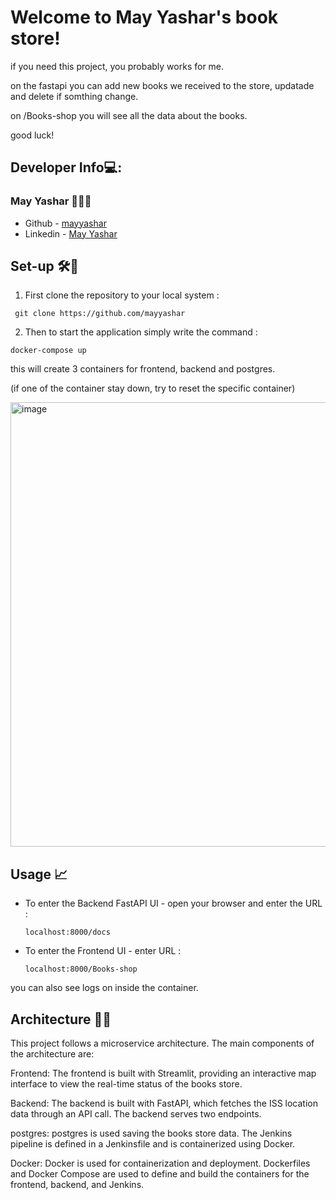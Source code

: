# Welcome to May Yashar's book store!

if you need this project, you probably works for me.

on the fastapi you can add new books we received to the store, updatade and delete if somthing change.

on /Books-shop you will see all the data about the books.

good luck!

## Developer Info💻:

### May Yashar 👨🏼‍💻
- Github - [mayyashar](https://github.com/mayyashar)
- Linkedin - [May Yashar](https://www.linkedin.com/in/may-yashar-0b78a4239/)

##  Set-up 🛠🧰

1. First clone the repository to your local system :

``` git clone https://github.com/mayyashar```

2. Then to start the application simply write the command : 

``` docker-compose up ```

this will create 3 containers for frontend, backend and postgres.

(if one of the container stay down, try to reset the specific container)

<img width="711" alt="image" src="https://github.com/mayyashar/eass_final_project/assets/129296688/c24aea58-4805-43d1-81db-05e8de27f846">

## Usage 📈

- To enter the Backend FastAPI UI - open your browser and enter the URL : 

   ``` localhost:8000/docs ```

- To enter the Frontend UI - enter URL : 

   ``` localhost:8000/Books-shop ```

you can also see logs on inside the container.
 
## Architecture 👷🏽

This project follows a microservice architecture. The main components of the architecture are:

Frontend: The frontend is built with Streamlit, providing an interactive map interface to view the real-time status of the books store.

Backend: The backend is built with FastAPI, which fetches the ISS location data through an API call. The backend serves two endpoints.

postgres: postgres is used saving the books store data. The Jenkins pipeline is defined in a Jenkinsfile and is containerized using Docker.

Docker: Docker is used for containerization and deployment. Dockerfiles and Docker Compose are used to define and build the containers for the frontend, backend, and Jenkins.
